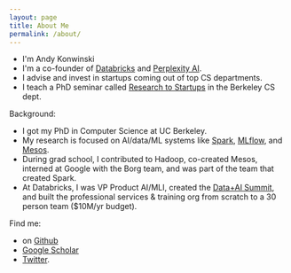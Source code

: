```yaml
---
layout: page
title: About Me
permalink: /about/
---
```


* I'm Andy Konwinski
* I'm a co-founder of [Databricks](https://databricks.com/) and [Perplexity AI](https://perplexity.ai).
* I advise and invest in startups coming out of top CS departments.
* I teach a PhD seminar called [Research to Startups](https://startups.berkeley.edu) in the Berkeley CS dept.

Background:
* I got my PhD in Computer Science at UC Berkeley.
* My research is focused on AI/data/ML systems like [Spark](https://spark.apache.org/), [MLflow](https://mlflow.org), and [Mesos](http://mesos.apache.org).
* During grad school, I contributed to Hadoop, co-created Mesos, interned at Google with the Borg team, and was part of the team that created Spark.
* At Databricks, I was VP Product AI/MLI, created the [Data+AI Summit](https://www.databricks.com/dataaisummit), and built the professional services & training org from scratch to a 30 person team ($10M/yr budget).

Find me:
* on [Github](https://github.com/andyk)
* [Google Scholar](http://scholar.google.com/citations?user=0VwIiIsAAAAJ&amp;hl=en)
* [Twitter](http://twitter.com/andykonwinski).

